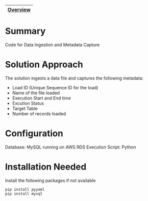 | [Overview](/README.md) 
|----|

# Summary
Code for Data Ingestion and Metadata Capture

# Solution Approach
The solution ingests a data file and captures the following metadata:
- Load ID (Unique Sequence ID for the load)
- Name of the file loaded
- Execution Start and End time
- Excution Status
- Target Table
- Number of records loaded

# Configuration
Database: MySQL running on AWS RDS
Execution Script: Python

# Installation Needed
Install the following packages if not available
```
pip install pyyaml
pip install mysql
```